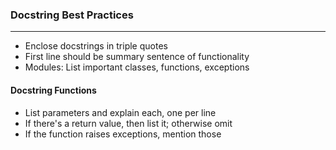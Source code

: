 ### Docstring Best Practices

___

* Enclose docstrings in triple quotes
* First line should be summary sentence of functionality
* Modules: List important classes, functions, exceptions

#### Docstring Functions

* List parameters and explain each, one per line
* If there's a return value, then list it; otherwise omit
* If the function raises exceptions, mention those

